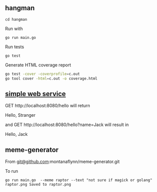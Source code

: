 ## hangman

`cd hangman`

Run with 

`go run main.go`

Run tests

`go test`

Generate HTML coverage report

```bash
go test -cover -coverprofile=c.out
go tool cover -html=c.out -o coverage.html 
```

## [simple web service](https://goinbigdata.com/how-to-create-a-simple-restful-service-in-go/)

GET http://localhost:8080/hello will return

Hello, Stranger

and GET http://localhost:8080/hello?name=Jack will result in

Hello, Jack

## meme-generator
From  git@github.com:montanaflynn/meme-generator.git 

To run

`go run main.go  --meme raptor --text "not sure if magick or golang" raptor.png
Saved to raptor.png`
